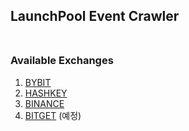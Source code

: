 ## LaunchPool Event Crawler <br><br>


### Available Exchanges <br>

1. [BYBIT](https://www.bybit.com/en/trade/spot/launchpool) <br>
2. [HASHKEY](https://global.hashkey.com/en-US/launch) <br>
3. [BINANCE](https://launchpad.binance.com/en) <br>
4. [BITGET](https://www.bitget.com/events/launchpool) (예정) <br>


